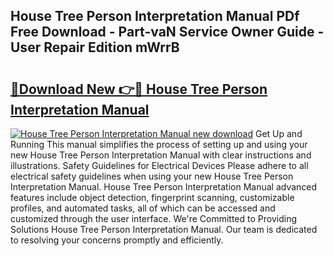 ## House Tree Person Interpretation Manual PDf Free Download - Part-vaN Service Owner Guide - User Repair Edition mWrrB

# <h2><a href="http://bc32485.oget.top/?id=House+Tree+Person+Interpretation+Manual">🔗Download New 👉🔴 House Tree Person Interpretation Manual</a></h2>

[![House Tree Person Interpretation Manual new download](https://i.imgur.com/5g1atiW.png)](http://bc32485.oget.top/?id=House+Tree+Person+Interpretation+Manual)
Get Up and Running This manual simplifies the process of setting up and using your new House Tree Person Interpretation Manual with clear instructions and illustrations. Safety Guidelines for Electrical Devices Please adhere to all electrical safety guidelines when using your new House Tree Person Interpretation Manual. House Tree Person Interpretation Manual advanced features include object detection, fingerprint scanning, customizable profiles, and automated tasks, all of which can be accessed and customized through the user interface. We're Committed to Providing Solutions House Tree Person Interpretation Manual. Our team is dedicated to resolving your concerns promptly and efficiently.
